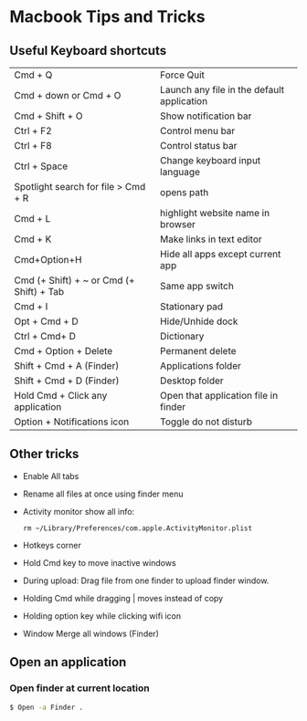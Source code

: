 # Macbook Tips and Tricks

## Useful Keyboard shortcuts

|||
|--|--|
|Cmd + Q | Force Quit
|Cmd + down or Cmd + O | Launch any file in the default application
|Cmd + Shift + O | Show notification bar
|Ctrl + F2 | Control menu bar
|Ctrl + F8 | Control status bar
|Ctrl + Space | Change keyboard input language
|Spotlight search for file > Cmd + R  |opens path
|Cmd + L | highlight website name in browser
|Cmd + K | Make links in text editor
|Cmd+Option+H | Hide all apps except current app
|Cmd (+ Shift) + ~ or Cmd (+ Shift) + Tab| Same app switch
|Cmd + I | Stationary pad 
|Opt + Cmd + D | Hide/Unhide dock
|Ctrl + Cmd+ D | Dictionary
|Cmd + Option + Delete | Permanent delete
|Shift + Cmd + A (Finder) | Applications folder
|Shift + Cmd + D (Finder) | Desktop folder
|Hold Cmd + Click any application | Open that application file in finder
|Option + Notifications icon | Toggle do not disturb

## Other tricks

- Enable All tabs
- Rename all files at once using finder menu
- Activity monitor show all info: 

  ```
  rm ~/Library/Preferences/com.apple.ActivityMonitor.plist
  ```

- Hotkeys corner
- Hold Cmd key to move inactive windows
- During upload: Drag file from one finder to upload finder window.
- Holding Cmd while dragging | moves instead of copy
- Holding option key while clicking wifi icon
- Window Merge all windows (Finder)


## Open an application

### Open finder at current location

```zsh
$ Open -a Finder .
```
